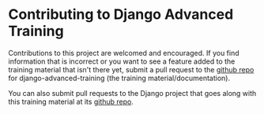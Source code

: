 # Contributing to Django Advanced Training

Contributions to this project are welcomed and encouraged. If you find information that is incorrect or you want to see a feature added to the training material that isn't there yet, submit a pull request to the [github repo](https://github.com/chadgh/django-advanced-training) for django-advanced-training (the training material/documentation).

You can also submit pull requests to the Django project that goes along with this training material at its [github repo](https://github.com/chadgh/django-advanced-training-project).
